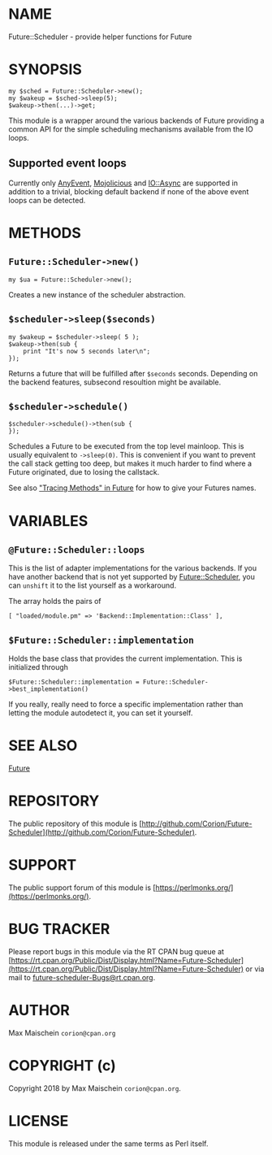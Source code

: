 # NAME

Future::Scheduler - provide helper functions for Future

# SYNOPSIS

    my $sched = Future::Scheduler->new();
    my $wakeup = $sched->sleep(5);
    $wakeup->then(...)->get;

This module is a wrapper around the various backends of Future providing
a common API for the simple scheduling mechanisms available from the IO loops.

## Supported event loops

Currently only [AnyEvent](https://metacpan.org/pod/AnyEvent), [Mojolicious](https://metacpan.org/pod/Mojolicious) and [IO::Async](https://metacpan.org/pod/IO::Async) are supported
in addition to a trivial, blocking default backend if none of the above event
loops can be detected.

# METHODS

## `Future::Scheduler->new()`

    my $ua = Future::Scheduler->new();

Creates a new instance of the scheduler abstraction.

## `$scheduler->sleep($seconds)`

    my $wakeup = $scheduler->sleep( 5 );
    $wakeup->then(sub {
        print "It's now 5 seconds later\n";
    });

Returns a future that will be fulfilled after `$seconds` seconds. Depending on
the backend features, subsecond resoultion might be available.

## `$scheduler->schedule()`

    $scheduler->schedule()->then(sub {
    });

Schedules a Future to be executed from the top level mainloop. This is usually
equivalent to `->sleep(0)`. This is convenient if you want to prevent the
call stack getting too deep, but makes it much harder to find where a Future
originated, due to losing the callstack.

See also ["Tracing Methods" in Future](https://metacpan.org/pod/Future#Tracing-Methods) for how to give your Futures names.

# VARIABLES

## `@Future::Scheduler::loops`

This is the list of adapter implementations for the various backends. If you
have another backend that is not yet supported by [Future::Scheduler](https://metacpan.org/pod/Future::Scheduler), you
can `unshift` it to the list yourself as a workaround.

The array holds the pairs of

    [ "loaded/module.pm" => 'Backend::Implementation::Class' ],

## `$Future::Scheduler::implementation`

Holds the base class that provides the current implementation. This is
initialized through

    $Future::Scheduler::implementation = Future::Scheduler->best_implementation()

If you really, really need to force a specific implementation rather than
letting the module autodetect it, you can set it yourself.

# SEE ALSO

[Future](https://metacpan.org/pod/Future)

# REPOSITORY

The public repository of this module is
[http://github.com/Corion/Future-Scheduler](http://github.com/Corion/Future-Scheduler).

# SUPPORT

The public support forum of this module is
[https://perlmonks.org/](https://perlmonks.org/).

# BUG TRACKER

Please report bugs in this module via the RT CPAN bug queue at
[https://rt.cpan.org/Public/Dist/Display.html?Name=Future-Scheduler](https://rt.cpan.org/Public/Dist/Display.html?Name=Future-Scheduler)
or via mail to [future-scheduler-Bugs@rt.cpan.org](https://metacpan.org/pod/future-scheduler-Bugs@rt.cpan.org).

# AUTHOR

Max Maischein `corion@cpan.org`

# COPYRIGHT (c)

Copyright 2018 by Max Maischein `corion@cpan.org`.

# LICENSE

This module is released under the same terms as Perl itself.
